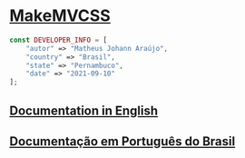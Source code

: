 # [MakeMVCSS](https://github.com/matheusjohannaraujo/makemvcss)

```php
const DEVELOPER_INFO = [
    "autor" => "Matheus Johann Araújo",
    "country" => "Brasil",
    "state" => "Pernambuco",
    "date" => "2021-09-10"
];
```

## [Documentation in English](./DOC-EU.md)

## [Documentação em Português do Brasil](./DOC.md)
